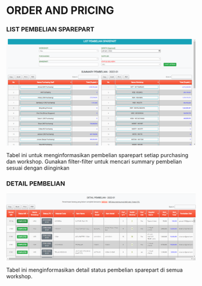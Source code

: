 # ORDER AND PRICING

### LIST PEMBELIAN SPAREPART

![](<../../.gitbook/assets/Screenshot (34).png>)

Tabel ini untuk menginformasikan pembelian sparepart setiap purchasing dan workshop. Gunakan filter-filter untuk mencari summary pembelian sesuai dengan diinginkan

### DETAIL PEMBELIAN

![](<../../.gitbook/assets/detail pembelian.PNG>)

Tabel ini menginformasikan detail status pembelian sparepart di semua workshop.
